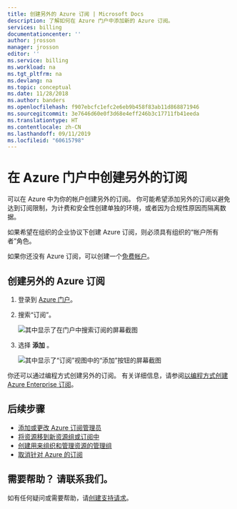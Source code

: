 ```yaml
---
title: 创建另外的 Azure 订阅 | Microsoft Docs
description: 了解如何在 Azure 门户中添加新的 Azure 订阅。
services: billing
documentationcenter: ''
author: jrosson
manager: jrosson
editor: ''
ms.service: billing
ms.workload: na
ms.tgt_pltfrm: na
ms.devlang: na
ms.topic: conceptual
ms.date: 11/28/2018
ms.author: banders
ms.openlocfilehash: f907ebcfc1efc2e6eb9b458f83ab11d868871946
ms.sourcegitcommit: 3e7646d60e0f3d68e4eff246b3c17711fb41eeda
ms.translationtype: HT
ms.contentlocale: zh-CN
ms.lasthandoff: 09/11/2019
ms.locfileid: "60615798"
---
```

# <a name="create-an-additional-subscription-in-the-azure-portal"></a>在 Azure 门户中创建另外的订阅

可以在 Azure 中为你的帐户创建另外的订阅。 你可能希望添加另外的订阅以避免达到订阅限制，为计费和安全性创建单独的环境，或者因为合规性原因而隔离数据。

如果希望在组织的企业协议下创建 Azure 订阅，则必须具有组织的“帐户所有者”角色。

如果你还没有 Azure 订阅，可以创建一个[免费帐户](https://azure.microsoft.com/free)。

## <a name="create-an-additional-azure-subscription"></a>创建另外的 Azure 订阅

1. 登录到 [Azure 门户](https://portal.azure.com)。
1. 搜索“订阅”。 

   ![其中显示了在门户中搜索订阅的屏幕截图](./media/billing-create-subscription/billing-search-subscription-portal.png)

1. 选择 **添加** 。

   ![其中显示了“订阅”视图中的“添加”按钮的屏幕截图](./media/billing-create-subscription/subscription-add.png)

你还可以通过编程方式创建另外的订阅。 有关详细信息，请参阅[以编程方式创建 Azure Enterprise 订阅](../azure-resource-manager/programmatically-create-subscription.md)。

## <a name="next-steps"></a>后续步骤

- [添加或更改 Azure 订阅管理员](billing-add-change-azure-subscription-administrator.md)
- [将资源移到新资源组或订阅中](../azure-resource-manager/resource-group-move-resources.md?toc=/azure/billing/TOC.json)
- [创建用来组织和管理资源的管理组](../governance/management-groups/create.md?toc=/azure/billing/TOC.json)
- [取消针对 Azure 的订阅](billing-how-to-cancel-azure-subscription.md)

## <a name="need-help-contact-us"></a>需要帮助？ 请联系我们。

如有任何疑问或需要帮助，请[创建支持请求](https://go.microsoft.com/fwlink/?linkid=2083458)。

